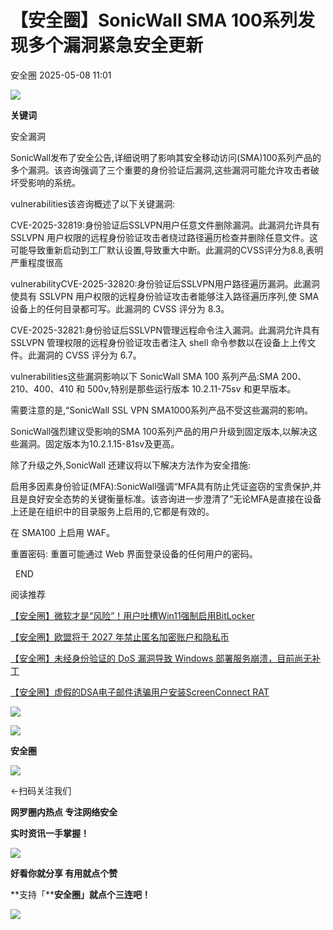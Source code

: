 #  【安全圈】SonicWall SMA 100系列发现多个漏洞紧急安全更新   
 安全圈   2025-05-08 11:01  
  
![](https://mmbiz.qpic.cn/sz_mmbiz_png/aBHpjnrGylgOvEXHviaXu1fO2nLov9bZ055v7s8F6w1DD1I0bx2h3zaOx0Mibd5CngBwwj2nTeEbupw7xpBsx27Q/640?wx_fmt=other&from=appmsg&tp=webp&wxfrom=5&wx_lazy=1&wx_co=1 "")  
  
  
**关键词**  
  
  
  
安全漏洞  
  
  
SonicWall发布了安全公告,详细说明了影响其安全移动访问(SMA)100系列产品的多个漏洞。该咨询强调了三个重要的身份验证后漏洞,这些漏洞可能允许攻击者破坏受影响的系统。  
  
vulnerabilities该咨询概述了以下关键漏洞:  
  
CVE-2025-32819:身份验证后SSLVPN用户任意文件删除漏洞。此漏洞允许具有 SSLVPN 用户权限的远程身份验证攻击者绕过路径遍历检查并删除任意文件。这可能导致重新启动到工厂默认设置,导致重大中断。此漏洞的CVSS评分为8.8,表明严重程度很高  
  
vulnerabilityCVE-2025-32820:身份验证后SSLVPN用户路径遍历漏洞。此漏洞使具有 SSLVPN 用户权限的远程身份验证攻击者能够注入路径遍历序列,使 SMA 设备上的任何目录都可写。此漏洞的 CVSS 评分为 8.3。  
  
CVE-2025-32821:身份验证后SSLVPN管理远程命令注入漏洞。此漏洞允许具有 SSLVPN 管理权限的远程身份验证攻击者注入 shell 命令参数以在设备上上传文件。此漏洞的 CVSS 评分为 6.7。  
  
vulnerabilities这些漏洞影响以下 SonicWall SMA 100 系列产品:SMA 200、210、400、410 和 500v,特别是那些运行版本 10.2.11-75sv 和更早版本。  
  
需要注意的是,“SonicWall SSL VPN SMA1000系列产品不受这些漏洞的影响。  
  
SonicWall强烈建议受影响的SMA 100系列产品的用户升级到固定版本,以解决这些漏洞。固定版本为10.2.1.15-81sv及更高。  
  
除了升级之外,SonicWall 还建议将以下解决方法作为安全措施:  
  
启用多因素身份验证(MFA):SonicWall强调“MFA具有防止凭证盗窃的宝贵保护,并且是良好安全态势的关键衡量标准。该咨询进一步澄清了“无论MFA是直接在设备上还是在组织中的目录服务上启用的,它都是有效的。  
  
在 SMA100 上启用 WAF。  
  
重置密码: 重置可能通过 Web 界面登录设备的任何用户的密码。  
  
  
  END    
  
  
阅读推荐  
  
  
[【安全圈】微软才是“风险”！用户吐槽Win11强制启用BitLocker](https://mp.weixin.qq.com/s?__biz=MzIzMzE4NDU1OQ==&mid=2652069486&idx=1&sn=3b6221c00c65809839cef14716a2ecc8&scene=21#wechat_redirect)  
  
  
  
[【安全圈】欧盟将于 2027 年禁止匿名加密账户和隐私币](https://mp.weixin.qq.com/s?__biz=MzIzMzE4NDU1OQ==&mid=2652069486&idx=2&sn=524a8ddb9a5b8cf7de04cfa2ae4eeb05&scene=21#wechat_redirect)  
  
  
  
[【安全圈】未经身份验证的 DoS 漏洞导致 Windows 部署服务崩溃，目前尚无补丁](https://mp.weixin.qq.com/s?__biz=MzIzMzE4NDU1OQ==&mid=2652069486&idx=3&sn=4f5c262b7363fc3d020faaae04c66c05&scene=21#wechat_redirect)  
  
  
  
[【安全圈】虚假的DSA电子邮件诱骗用户安装ScreenConnect RAT](https://mp.weixin.qq.com/s?__biz=MzIzMzE4NDU1OQ==&mid=2652069486&idx=4&sn=d5906f841801913762e849fa6edf59a1&scene=21#wechat_redirect)  
  
  
  
  
![](https://mmbiz.qpic.cn/mmbiz_gif/aBHpjnrGylgeVsVlL5y1RPJfUdozNyCEft6M27yliapIdNjlcdMaZ4UR4XxnQprGlCg8NH2Hz5Oib5aPIOiaqUicDQ/640?wx_fmt=gif "")  
  
  
  
![](https://mmbiz.qpic.cn/mmbiz_png/aBHpjnrGylgeVsVlL5y1RPJfUdozNyCEDQIyPYpjfp0XDaaKjeaU6YdFae1iagIvFmFb4djeiahnUy2jBnxkMbaw/640?wx_fmt=png "")  
  
**安全圈**  
  
![](https://mmbiz.qpic.cn/mmbiz_gif/aBHpjnrGylgeVsVlL5y1RPJfUdozNyCEft6M27yliapIdNjlcdMaZ4UR4XxnQprGlCg8NH2Hz5Oib5aPIOiaqUicDQ/640?wx_fmt=gif "")  
  
  
←扫码关注我们  
  
**网罗圈内热点 专注网络安全**  
  
**实时资讯一手掌握！**  
  
  
![](https://mmbiz.qpic.cn/mmbiz_gif/aBHpjnrGylgeVsVlL5y1RPJfUdozNyCE3vpzhuku5s1qibibQjHnY68iciaIGB4zYw1Zbl05GQ3H4hadeLdBpQ9wEA/640?wx_fmt=gif "")  
  
**好看你就分享 有用就点个赞**  
  
**支持「****安全圈」就点个三连吧！**  
  
![](https://mmbiz.qpic.cn/mmbiz_gif/aBHpjnrGylgeVsVlL5y1RPJfUdozNyCE3vpzhuku5s1qibibQjHnY68iciaIGB4zYw1Zbl05GQ3H4hadeLdBpQ9wEA/640?wx_fmt=gif "")  
  
  
